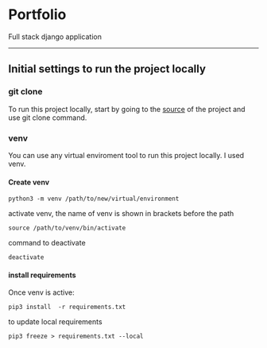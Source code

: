 # Portfolio
Full stack django application

---
## Initial settings to run the project locally
### git clone
To run this project locally, start by going to the [source](https://github.com/JoGorska/portfolio.git) of the project and use git clone command.


### venv
You can use any virtual enviroment tool to run this project locally. I used venv.

#### Create venv
```
python3 -m venv /path/to/new/virtual/environment
```
activate venv, the name of venv is shown in brackets before the path
```
source /path/to/venv/bin/activate

```
command to deactivate
```
deactivate
```
#### install requirements
Once venv is active:

```
pip3 install  -r requirements.txt
```
to update local requirements
```
pip3 freeze > requirements.txt --local
```